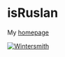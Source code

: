 isRuslan
==================

My [homepage](http://ruslan-ismagilov.ru)

[![Wintersmith](http://wintersmith.io/images/wintersmith.svg)](https://github.com/jnordberg/wintersmith)
